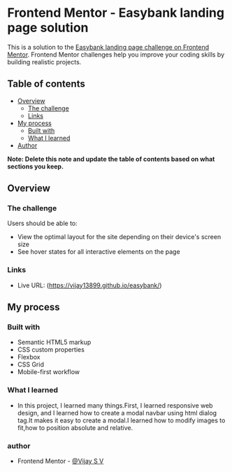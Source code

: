 # Frontend Mentor - Easybank landing page solution

This is a solution to the [Easybank landing page challenge on Frontend Mentor](https://www.frontendmentor.io/challenges/easybank-landing-page-WaUhkoDN). Frontend Mentor challenges help you improve your coding skills by building realistic projects.

## Table of contents

- [Overview](#overview)
  - [The challenge](#the-challenge)
  - [Links](#links)
- [My process](#my-process)
  - [Built with](#built-with)
  - [What I learned](#what-i-learned)
- [Author](#author)

**Note: Delete this note and update the table of contents based on what sections you keep.**

## Overview

### The challenge

Users should be able to:

- View the optimal layout for the site depending on their device's screen size
- See hover states for all interactive elements on the page

### Links

- Live URL: (https://vijay13899.github.io/easybank/)

## My process

### Built with

- Semantic HTML5 markup
- CSS custom properties
- Flexbox
- CSS Grid
- Mobile-first workflow

### What I learned

- In this project, I learned many things.First, I learned responsive web design, and I learned how to create a modal navbar using html dialog tag.It makes it easy to create a modal.I learned how to modify images to fit,how to position absolute and relative.

### author

- Frontend Mentor - [@Vijay S V](https://www.frontendmentor.io/profile/Vijay13899)
